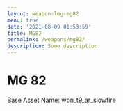 ```yaml
---
layout: weapon-lmg-mg82
menu: true
date: '2021-08-09 01:53:59'
title: MG82
permalink: /weapons/mg82/
description: Some description.
---
```


# MG 82

Base Asset Name: wpn_t9_ar_slowfire